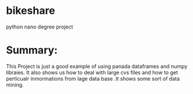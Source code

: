 # bikeshare
python nano degree project

# Summary:
This Project is just a good example  of using panada dataframes and numpy libraies.
It also shows us how to deal with large cvs files and how to get perticualr inmormations from lage data base .It shows some sort of data mining.




  
    
